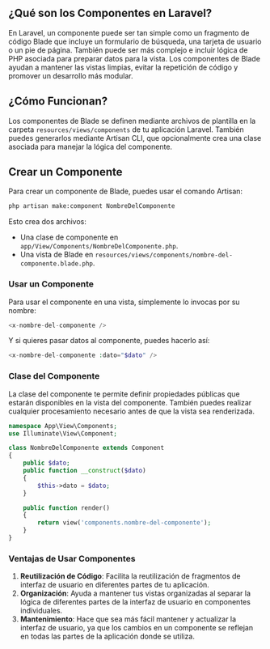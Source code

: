


## ¿Qué son los Componentes en Laravel?

En Laravel, un componente puede ser tan simple como un fragmento de código Blade que incluye un formulario de búsqueda, una tarjeta de usuario o un pie de página. También puede ser más complejo e incluir lógica de PHP asociada para preparar datos para la vista. Los componentes de Blade ayudan a mantener las vistas limpias, evitar la repetición de código y promover un desarrollo más modular.

## ¿Cómo Funcionan?

Los componentes de Blade se definen mediante archivos de plantilla en la carpeta `resources/views/components` de tu aplicación Laravel. También puedes generarlos mediante Artisan CLI, que opcionalmente crea una clase asociada para manejar la lógica del componente.

## Crear un Componente
Para crear un componente de Blade, puedes usar el comando Artisan:

``` bash
php artisan make:component NombreDelComponente
```

Esto crea dos archivos:

- Una clase de componente en `app/View/Components/NombreDelComponente.php`.
- Una vista de Blade en `resources/views/components/nombre-del-componente.blade.php`.

### Usar un Componente
Para usar el componente en una vista, simplemente lo invocas por su nombre:

``` php
<x-nombre-del-componente />
```
Y si quieres pasar datos al componente, puedes hacerlo así:

``` php
<x-nombre-del-componente :dato="$dato" />
```

### Clase del Componente

La clase del componente te permite definir propiedades públicas que estarán disponibles en la vista del componente. También puedes realizar cualquier procesamiento necesario antes de que la vista sea renderizada.

``` php
namespace App\View\Components;
use Illuminate\View\Component;

class NombreDelComponente extends Component
{
    public $dato;
    public function __construct($dato)
    {
        $this->dato = $dato;
    }

    public function render()
    {
        return view('components.nombre-del-componente');
    }
}
```

### Ventajas de Usar Componentes

1. **Reutilización de Código**: Facilita la reutilización de fragmentos de interfaz de usuario en diferentes partes de tu aplicación.
2. **Organización**: Ayuda a mantener tus vistas organizadas al separar la lógica de diferentes partes de la interfaz de usuario en componentes individuales.
3. **Mantenimiento**: Hace que sea más fácil mantener y actualizar la interfaz de usuario, ya que los cambios en un componente se reflejan en todas las partes de la aplicación donde se utiliza.

